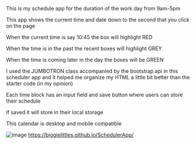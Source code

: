 This is my schedule app for the duration of the work day from 9am-5pm

This app shows the current time and date down to the second that you click on the page 

When the current time is say 10:45 the box will highlight RED

When the time is in the past the recent boxes will highlight GREY

When the time is coming later in the day the boxes will be GREEN

I used the JUMBOTRON class accompanied by the bootstrap.api in this scheduler app and it helped me organize my HTML a little bit better than the starter code (in my opinion)

Each time block has an input field and save button where users can store their schedule

If saved it will store in their local storage

This calendar is desktop and mobile compatible














![image](https://github.com/BiggieLittles/SchedulerApp/assets/156357409/491286dc-5fd7-473b-aace-e9f9cef72c4d)
https://biggielittles.github.io/SchedulerApp/
